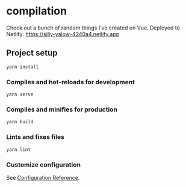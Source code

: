 # compilation

Check out a bunch of random things I've created on Vue. Deployed to Netlify: https://silly-yalow-4240a4.netlify.app

## Project setup
```
yarn install
```

### Compiles and hot-reloads for development
```
yarn serve
```

### Compiles and minifies for production
```
yarn build
```

### Lints and fixes files
```
yarn lint
```

### Customize configuration
See [Configuration Reference](https://cli.vuejs.org/config/).
